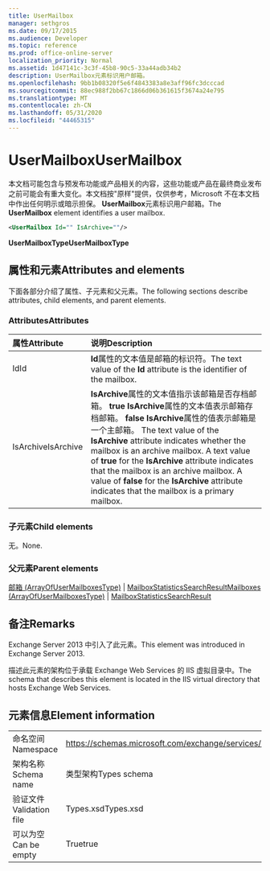 ```yaml
---
title: UserMailbox
manager: sethgros
ms.date: 09/17/2015
ms.audience: Developer
ms.topic: reference
ms.prod: office-online-server
localization_priority: Normal
ms.assetid: 1d47141c-3c3f-45b8-90c5-33a44adb34b2
description: UserMailbox元素标识用户邮箱。
ms.openlocfilehash: 9bb1b08320f5e6f4843383a8e3aff96fc3dcccad
ms.sourcegitcommit: 88ec988f2bb67c1866d06b361615f3674a24e795
ms.translationtype: MT
ms.contentlocale: zh-CN
ms.lasthandoff: 05/31/2020
ms.locfileid: "44465315"
---
```

# <a name="usermailbox"></a><span data-ttu-id="312af-103">UserMailbox</span><span class="sxs-lookup"><span data-stu-id="312af-103">UserMailbox</span></span>

<span data-ttu-id="312af-104">本文档可能包含与预发布功能或产品相关的内容，这些功能或产品在最终商业发布之前可能会有重大变化。本文档按"原样"提供，仅供参考，Microsoft 不在本文档中作出任何明示或暗示担保。 **UserMailbox**元素标识用户邮箱。</span><span class="sxs-lookup"><span data-stu-id="312af-104">The **UserMailbox** element identifies a user mailbox.</span></span> 
  
```XML
<UserMailbox Id="" IsArchive=""/>
```

 <span data-ttu-id="312af-105">**UserMailboxType**</span><span class="sxs-lookup"><span data-stu-id="312af-105">**UserMailboxType**</span></span>
## <a name="attributes-and-elements"></a><span data-ttu-id="312af-106">属性和元素</span><span class="sxs-lookup"><span data-stu-id="312af-106">Attributes and elements</span></span>

<span data-ttu-id="312af-107">下面各部分介绍了属性、子元素和父元素。</span><span class="sxs-lookup"><span data-stu-id="312af-107">The following sections describe attributes, child elements, and parent elements.</span></span>
  
### <a name="attributes"></a><span data-ttu-id="312af-108">Attributes</span><span class="sxs-lookup"><span data-stu-id="312af-108">Attributes</span></span>

|<span data-ttu-id="312af-109">**属性**</span><span class="sxs-lookup"><span data-stu-id="312af-109">**Attribute**</span></span>|<span data-ttu-id="312af-110">**说明**</span><span class="sxs-lookup"><span data-stu-id="312af-110">**Description**</span></span>|
|:-----|:-----|
|<span data-ttu-id="312af-111">Id</span><span class="sxs-lookup"><span data-stu-id="312af-111">Id</span></span>  <br/> |<span data-ttu-id="312af-112">**Id**属性的文本值是邮箱的标识符。</span><span class="sxs-lookup"><span data-stu-id="312af-112">The text value of the **Id** attribute is the identifier of the mailbox.</span></span>  <br/> |
|<span data-ttu-id="312af-113">IsArchive</span><span class="sxs-lookup"><span data-stu-id="312af-113">IsArchive</span></span>  <br/> |<span data-ttu-id="312af-p101">**IsArchive**属性的文本值指示该邮箱是否存档邮箱。 **true** **IsArchive**属性的文本值表示邮箱存档邮箱。 **false** **IsArchive**属性的值表示邮箱是一个主邮箱。 </span><span class="sxs-lookup"><span data-stu-id="312af-p101">The text value of the **IsArchive** attribute indicates whether the mailbox is an archive mailbox. A text value of **true** for the **IsArchive** attribute indicates that the mailbox is an archive mailbox. A value of **false** for the **IsArchive** attribute indicates that the mailbox is a primary mailbox.  </span></span><br/> |
   
### <a name="child-elements"></a><span data-ttu-id="312af-117">子元素</span><span class="sxs-lookup"><span data-stu-id="312af-117">Child elements</span></span>

<span data-ttu-id="312af-118">无。</span><span class="sxs-lookup"><span data-stu-id="312af-118">None.</span></span>
  
### <a name="parent-elements"></a><span data-ttu-id="312af-119">父元素</span><span class="sxs-lookup"><span data-stu-id="312af-119">Parent elements</span></span>

<span data-ttu-id="312af-120">[邮箱 (ArrayOfUserMailboxesType)](mailboxes-arrayofusermailboxestype.md) | [MailboxStatisticsSearchResult](mailboxstatisticssearchresult.md)</span><span class="sxs-lookup"><span data-stu-id="312af-120">[Mailboxes (ArrayOfUserMailboxesType)](mailboxes-arrayofusermailboxestype.md) | [MailboxStatisticsSearchResult](mailboxstatisticssearchresult.md)</span></span>
  
## <a name="remarks"></a><span data-ttu-id="312af-121">备注</span><span class="sxs-lookup"><span data-stu-id="312af-121">Remarks</span></span>

<span data-ttu-id="312af-122">Exchange Server 2013 中引入了此元素。</span><span class="sxs-lookup"><span data-stu-id="312af-122">This element was introduced in Exchange Server 2013.</span></span>
  
<span data-ttu-id="312af-123">描述此元素的架构位于承载 Exchange Web Services 的 IIS 虚拟目录中。</span><span class="sxs-lookup"><span data-stu-id="312af-123">The schema that describes this element is located in the IIS virtual directory that hosts Exchange Web Services.</span></span>
  
## <a name="element-information"></a><span data-ttu-id="312af-124">元素信息</span><span class="sxs-lookup"><span data-stu-id="312af-124">Element information</span></span>

|||
|:-----|:-----|
|<span data-ttu-id="312af-125">命名空间</span><span class="sxs-lookup"><span data-stu-id="312af-125">Namespace</span></span>  <br/> |https://schemas.microsoft.com/exchange/services/2006/types  <br/> |
|<span data-ttu-id="312af-126">架构名称</span><span class="sxs-lookup"><span data-stu-id="312af-126">Schema name</span></span>  <br/> |<span data-ttu-id="312af-127">类型架构</span><span class="sxs-lookup"><span data-stu-id="312af-127">Types schema</span></span>  <br/> |
|<span data-ttu-id="312af-128">验证文件</span><span class="sxs-lookup"><span data-stu-id="312af-128">Validation file</span></span>  <br/> |<span data-ttu-id="312af-129">Types.xsd</span><span class="sxs-lookup"><span data-stu-id="312af-129">Types.xsd</span></span>  <br/> |
|<span data-ttu-id="312af-130">可以为空</span><span class="sxs-lookup"><span data-stu-id="312af-130">Can be empty</span></span>  <br/> |<span data-ttu-id="312af-131">True</span><span class="sxs-lookup"><span data-stu-id="312af-131">true</span></span>  <br/> |
   

